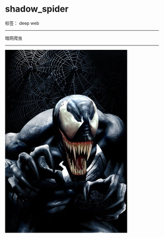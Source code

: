 # shadow_spider

标签： deep web


----------


暗网爬虫


----------


![shadow_spider][1]


  [1]: https://github.com/15331094/shadow_spider/blob/master/screenshots/spider.jpg?raw=true
